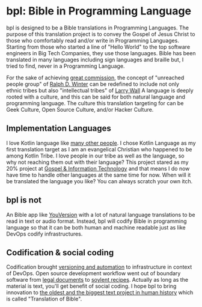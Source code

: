 # bpl: Bible in Programming Language

bpl is designed to be a Bible translations in Programming Languages. 
The purpose of this translation project is to convey the Gospel of Jesus Christ to those who comfortably read and/or write in Programming Languages.
Starting from those who started a line of "Hello World" to the top software engineers in Big Tech Companies, they use those languages.
Bible has been translated in many languages including sign languages and braille but, I tried to find, never in a Programming Language.

For the sake of achieving [great commission](https://www.biblegateway.com/passage/?search=Matthew%2028%3A16-20&version=NIV), the concept of "unreached people group" of [Ralph D. Winter](https://www.missionfrontiers.org/issue/article/unreached-peoples) can be redefined to include not only ethnic tribes but also "intellectual tribes" of [Larry Wall](https://www.perl.com/pub/1999/03/pm.html/)
A language is deeply rooted with a culture, and this can be said for both natural language and programming language. The culture this translation targeting for can be Geek Culture, Open Source Culture, and/or Hacker Culture.

## Implementation Languages
I love Kotlin language like [many other people](https://insights.stackoverflow.com/survey/2020#most-loved-dreaded-and-wanted). I chose Kotlin Language as my first translation target as I am an evangelical Christian who happened to be among Kotlin Tribe. I love people in our tribe as well as the language, so why not reaching them out with their language? This project stared as my 20% project at [Gospel & Information Technology](https://gnit.org/) and that means I do now have time to handle other languages at the same time for now. When will it be translated the language you like? You can always scratch your own itch.

## bpl is not
An Bible app like [YouVersion](https://www.youversion.com/) with a lot of natural language translations to be read in text or audio format. Instead, bpl will codify Bible in programming language so that it can be both human and machine readable just as like DevOps codify infrastructures. 

## Codification & social coding
Codification brought [versioning and automation](https://www.hashicorp.com/tao-of-hashicorp) to infrastructure in context of DevOps. 
Open source development workflow went out of boundary software from [legal documents](https://github.com/seriesseed/equity) to [soylent recipes](https://github.com/jeffcressman/soylent/network/members). Actually as long as the material is text, you'll get benefit of social coding. I hope bpl to bring innovation to [the oldest and the biggest text project in human history](https://www.wycliffe.org.uk/stories/a-brief-history-of-bible-translation/) which is called "Translation of Bible".
